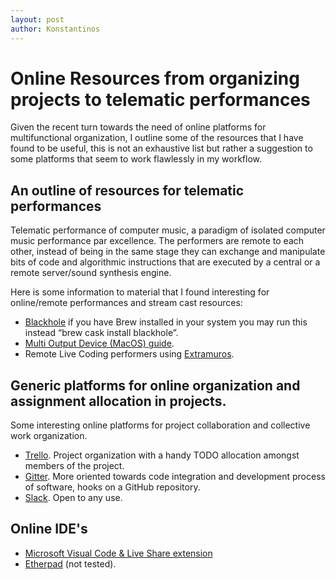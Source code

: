 ```yaml
---
layout: post
author: Konstantinos
---
```


# Online Resources from organizing projects to telematic performances
Given the recent turn towards the need of online platforms for multifunctional organization, I outline some of the resources that I have found to be useful, this is not an exhaustive list but rather a suggestion to some platforms that seem to work flawlessly in my workflow.

## An outline of resources for telematic performances
Telematic performance of computer music, a paradigm of isolated computer music performance par excellence. The performers are remote to each other, instead of being in the same stage they can exchange and manipulate bits of code and algorithmic instructions that are executed by a central or a remote server/sound synthesis engine.

Here is some information to material that I found interesting for online/remote performances and stream cast resources:
- [Blackhole](https://github.com/ExistentialAudio/BlackHole) if you have Brew installed in your system you may run this instead “brew cask install blackhole”.
- [Multi Output Device (MacOS) guide](https://github.com/ExistentialAudio/BlackHole/wiki/Multi-Output-Device).
- Remote Live Coding performers using [Extramuros](https://github.com/dktr0/extramuros).

## Generic platforms for online organization and assignment allocation in projects.
Some interesting online platforms for project collaboration and collective work organization.
- [Trello](https://trello.com/). Project organization with a handy TODO allocation amongst members of the project.
- [Gitter](https://g.co/kgs/UmwF86). More oriented towards code integration and development process of software, hooks on a GitHub repository.
- [Slack](https://g.co/kgs/GwLcRE). Open to any use.

## Online IDE's
- [Microsoft Visual Code & Live Share extension](https://code.visualstudio.com/download)
- [Etherpad](https://etherpad.org/) (not tested).